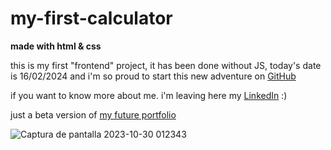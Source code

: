 # my-first-calculator

**made with html & css**

this is my first "frontend" project, it has been done without JS, today's date is 16/02/2024 and i'm so proud to start this new adventure on [GitHub](www.github.com)

if you want to know more about me.
i'm leaving here my [LinkedIn](linkedin.com/in/pol-jaimejuan-caubet/) :)

just a beta version of [my future portfolio](https://polete11jj.github.io/my-first-calculator/)

![Captura de pantalla 2023-10-30 012343](https://github.com/PolJaimejuanCaubet/my-first-calculator/assets/146721596/9a00a0b2-2631-4980-8cb3-c423e6cf0495)
